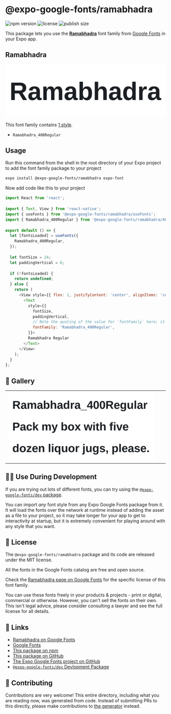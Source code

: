 # @expo-google-fonts/ramabhadra

![npm version](https://flat.badgen.net/npm/v/@expo-google-fonts/ramabhadra)
![license](https://flat.badgen.net/github/license/expo/google-fonts)
![publish size](https://flat.badgen.net/packagephobia/install/@expo-google-fonts/ramabhadra)

This package lets you use the [**Ramabhadra**](https://fonts.google.com/specimen/Ramabhadra) font family from [Google Fonts](https://fonts.google.com/) in your Expo app.

## Ramabhadra

![Ramabhadra](./font-family.png)

This font family contains [1 style](#-gallery).

- `Ramabhadra_400Regular`

## Usage

Run this command from the shell in the root directory of your Expo project to add the font family package to your project
```sh
expo install @expo-google-fonts/ramabhadra expo-font
```

Now add code like this to your project
```js
import React from 'react';

import { Text, View } from 'react-native';
import { useFonts } from '@expo-google-fonts/ramabhadra/useFonts';
import { Ramabhadra_400Regular } from '@expo-google-fonts/ramabhadra/400Regular';

export default () => {
  let [fontsLoaded] = useFonts({
    Ramabhadra_400Regular,
  });

  let fontSize = 24;
  let paddingVertical = 6;

  if (!fontsLoaded) {
    return undefined;
  } else {
    return (
      <View style={{ flex: 1, justifyContent: 'center', alignItems: 'center' }}>
        <Text
          style={{
            fontSize,
            paddingVertical,
            // Note the quoting of the value for `fontFamily` here; it expects a string!
            fontFamily: 'Ramabhadra_400Regular',
          }}>
          Ramabhadra Regular
        </Text>
      </View>
    );
  }
};

```

## 🔡 Gallery


||||
|-|-|-|
|![Ramabhadra_400Regular](./Ramabhadra_400Regular.ttf.png)||||


## 👩‍💻 Use During Development

If you are trying out lots of different fonts, you can try using the [`@expo-google-fonts/dev` package](https://github.com/expo/google-fonts/tree/master/font-packages/dev#readme).

You can import *any* font style from any Expo Google Fonts package from it. It will load the fonts
over the network at runtime instead of adding the asset as a file to your project, so it may take longer
for your app to get to interactivity at startup, but it is extremely convenient
for playing around with any style that you want.

## 📖 License

The `@expo-google-fonts/ramabhadra` package and its code are released under the MIT license.

All the fonts in the Google Fonts catalog are free and open source.

Check the [Ramabhadra page on Google Fonts](https://fonts.google.com/specimen/Ramabhadra) for the specific license of this font family.

You can use these fonts freely in your products & projects - print or digital, commercial or otherwise. However, you can't sell the fonts on their own. This isn't legal advice, please consider consulting a lawyer and see the full license for all details.

## 🔗 Links

- [Ramabhadra on Google Fonts](https://fonts.google.com/specimen/Ramabhadra)
- [Google Fonts](https://fonts.google.com/)
- [This package on npm](https://www.npmjs.com/package/@expo-google-fonts/ramabhadra)
- [This package on GitHub](https://github.com/expo/google-fonts/tree/master/font-packages/ramabhadra)
- [The Expo Google Fonts project on GitHub](https://github.com/expo/google-fonts)
- [`@expo-google-fonts/dev` Devlopment Package](https://github.com/expo/google-fonts/tree/master/font-packages/dev)

## 🤝 Contributing

Contributions are very welcome! This entire directory, including what you are reading now, was generated from code. Instead of submitting PRs to this directly, please make contributions to [the generator](https://github.com/expo/google-fonts/tree/master/packages/generator) instead.
